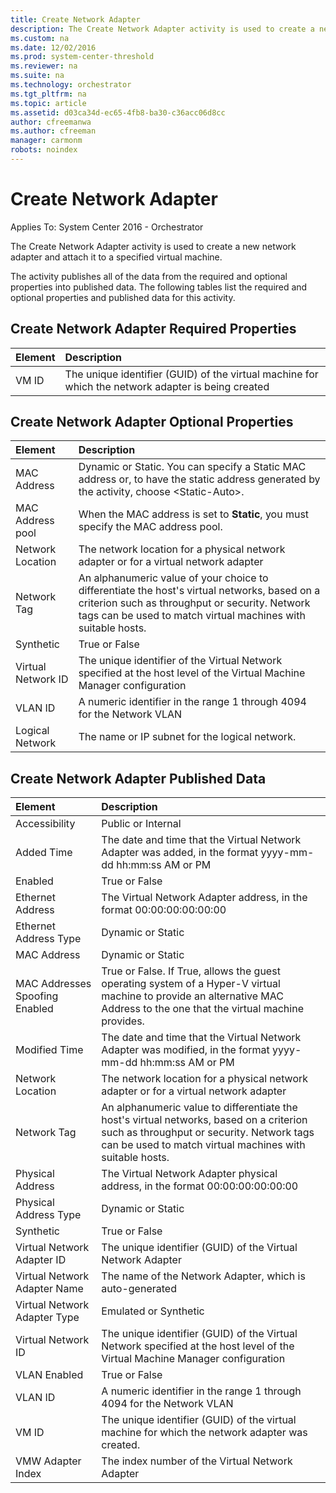 ```yaml
---
title: Create Network Adapter
description: The Create Network Adapter activity is used to create a new network adapter and attach it to a specified virtual machine.
ms.custom: na
ms.date: 12/02/2016
ms.prod: system-center-threshold
ms.reviewer: na
ms.suite: na
ms.technology: orchestrator
ms.tgt_pltfrm: na
ms.topic: article
ms.assetid: d03ca34d-ec65-4fb8-ba30-c36acc06d8cc
author: cfreemanwa
ms.author: cfreeman
manager: carmonm
robots: noindex
---
```

# Create Network Adapter

Applies To: System Center 2016 - Orchestrator

The Create Network Adapter activity is used to create a new network adapter and attach it to a specified virtual machine.

The activity publishes all of the data from the required and optional properties into published data. The following tables list the required and optional properties and published data for this activity.

## Create Network Adapter Required Properties

| Element | Description   |
|:---|:---
| VM ID   | The unique identifier (GUID) of the virtual machine for which the network adapter is being created |

## Create Network Adapter Optional Properties

| Element   | Description |
|:---|:---|
| MAC Address   | Dynamic or Static. You can specify a Static MAC address or, to have the static address generated by the activity, choose &lt;Static-Auto&gt;.   |  
| MAC Address pool   | When the MAC address is set to **Static**, you must specify the MAC address pool.   |
| Network Location   | The network location for a physical network adapter or for a virtual network adapter   |
| Network Tag   | An alphanumeric value of your choice to differentiate the host's virtual networks, based on a criterion such as throughput or security. Network tags can be used to match virtual machines with suitable hosts. |
| Synthetic   | True or False   |
| Virtual Network ID | The unique identifier of the Virtual Network specified at the host level of the Virtual Machine Manager configuration   |
| VLAN ID   | A numeric identifier in the range 1 through 4094 for the Network VLAN   |
| Logical Network   | The name or IP subnet for the logical network.   |

## Create Network Adapter Published Data

| Element   | Description  
|:---|:---|
| Accessibility   | Public or Internal   |  
| Added Time   | The date and time that the Virtual Network Adapter was added, in the format yyyy-mm-dd hh:mm:ss AM or PM   |  
| Enabled   | True or False   |  
| Ethernet Address   | The Virtual Network Adapter address, in the format 00:00:00:00:00:00   |  
| Ethernet Address Type   | Dynamic or Static   |  
| MAC Address   | Dynamic or Static   |  
| MAC Addresses Spoofing Enabled | True or False. If True, allows the guest operating system of a Hyper-V virtual machine to provide an alternative MAC Address to the one that the virtual machine provides.     |
| Modified Time   | The date and time that the Virtual Network Adapter was modified, in the format yyyy-mm-dd hh:mm:ss AM or PM   |  
| Network Location   | The network location for a physical network adapter or for a virtual network adapter   |  
| Network Tag   | An alphanumeric value to differentiate the host's virtual networks, based on a criterion such as throughput or security. Network tags can be used to match virtual machines with suitable hosts. |  
| Physical Address   | The Virtual Network Adapter physical address, in the format 00:00:00:00:00:00   |  
| Physical Address Type   | Dynamic or Static   |  
| Synthetic   | True or False   |  
| Virtual Network Adapter ID   | The unique identifier (GUID) of the Virtual Network Adapter   |  
| Virtual Network Adapter Name   | The name of the Network Adapter, which is auto-generated   |  
| Virtual Network Adapter Type   | Emulated or Synthetic   |  
| Virtual Network ID   | The unique identifier (GUID) of the Virtual Network specified at the host level of the Virtual Machine Manager configuration   |  
| VLAN Enabled   | True or False   |  
| VLAN ID   | A numeric identifier in the range 1 through 4094 for the Network VLAN   |  
| VM ID   | The unique identifier (GUID) of the virtual machine for which the network adapter was created.   |  
| VMW Adapter Index   | The index number of the Virtual Network Adapter   |  
